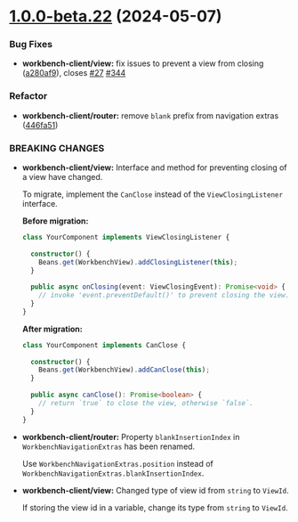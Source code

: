 # [1.0.0-beta.22](https://github.com/SchweizerischeBundesbahnen/scion-workbench/compare/workbench-client-1.0.0-beta.21...workbench-client-1.0.0-beta.22) (2024-05-07)


### Bug Fixes

* **workbench-client/view:** fix issues to prevent a view from closing ([a280af9](https://github.com/SchweizerischeBundesbahnen/scion-workbench/commit/a280af9011cb87bc97e4f29a78fbe3b54d05efb3)), closes [#27](https://github.com/SchweizerischeBundesbahnen/scion-workbench/issues/27) [#344](https://github.com/SchweizerischeBundesbahnen/scion-workbench/issues/344)


### Refactor

* **workbench-client/router:** remove `blank` prefix from navigation extras ([446fa51](https://github.com/SchweizerischeBundesbahnen/scion-workbench/commit/446fa51c24f1e616a1e4ebd80f42cfc9300b6970))


### BREAKING CHANGES

* **workbench-client/view:** Interface and method for preventing closing of a view have changed.

  To migrate, implement the `CanClose` instead of the `ViewClosingListener ` interface.

  **Before migration:**
  ```ts
  class YourComponent implements ViewClosingListener {
   
    constructor() {
      Beans.get(WorkbenchView).addClosingListener(this);
    }
   
    public async onClosing(event: ViewClosingEvent): Promise<void> {
      // invoke 'event.preventDefault()' to prevent closing the view.
    }
  }
  ```

  **After migration:**

  ```ts
  class YourComponent implements CanClose {
   
    constructor() {
      Beans.get(WorkbenchView).addCanClose(this);
    }
   
    public async canClose(): Promise<boolean> {
      // return `true` to close the view, otherwise `false`.
    }
  }
  ```

* **workbench-client/router:** Property `blankInsertionIndex` in `WorkbenchNavigationExtras` has been renamed.

  Use `WorkbenchNavigationExtras.position` instead of `WorkbenchNavigationExtras.blankInsertionIndex`.

* **workbench-client/view:** Changed type of view id from `string` to `ViewId`.

  If storing the view id in a variable, change its type from `string` to `ViewId`.



